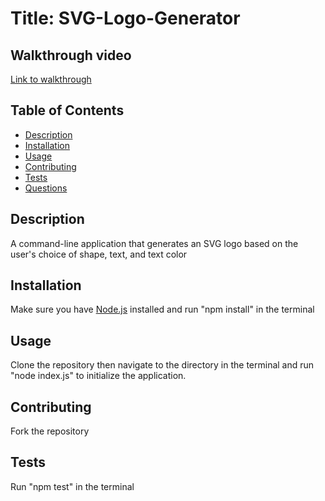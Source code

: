 # Title: SVG-Logo-Generator

## Walkthrough video
[Link to walkthrough](https://drive.google.com/file/d/1Wl2Bu8BX-rHOvZo8veBMJIcO7uiQ1lZI/view)

## Table of Contents
* [Description](#description)
* [Installation](#installation)
* [Usage](#usage)
* [Contributing](#contributing)
* [Tests](#tests)
* [Questions](#questions) 

## Description
A command-line application that generates an SVG logo based on the user's choice of shape, text, and text color

## Installation
Make sure you have [Node.js](https://nodejs.org/en/download) installed and run "npm install" in the terminal

## Usage
Clone the repository then navigate to the directory in the terminal and run "node index.js" to initialize the application.

## Contributing
Fork the repository

## Tests
Run "npm test" in the terminal

